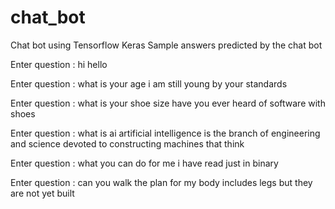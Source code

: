 # chat_bot
Chat bot using Tensorflow Keras
Sample answers predicted by the chat bot

Enter question : hi
hello

Enter question : what is your age
i am still young by your standards

Enter question : what is your shoe size
have you ever heard of software with shoes

Enter question : what is ai
artificial intelligence is the branch of engineering and science devoted to constructing machines that think

Enter question : what you can do for me
i have read just in binary

Enter question : can you walk
the plan for my body includes legs but they are not yet built
